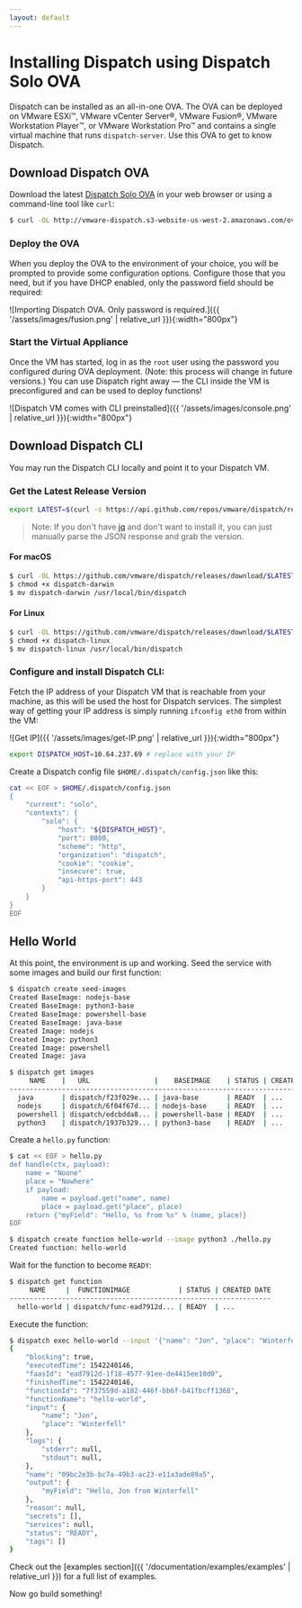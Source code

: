 ```yaml
---
layout: default
---
```

# Installing Dispatch using Dispatch Solo OVA

Dispatch can be installed as an all-in-one OVA. The OVA can be deployed on VMware ESXi™, VMware vCenter Server®, VMware Fusion®, VMware Workstation Player™, or VMware Workstation Pro™ and contains a single virtual machine that runs `dispatch-server`. Use this OVA to get to know Dispatch.

## Download Dispatch OVA
Download the latest [Dispatch Solo OVA](http://vmware-dispatch.s3-website-us-west-2.amazonaws.com/ova/dispatch-latest-solo.ova) in your web browser or using a command-line tool like `curl`:

```bash
$ curl -OL http://vmware-dispatch.s3-website-us-west-2.amazonaws.com/ova/dispatch-latest-solo.ova
```

### Deploy the OVA
When you deploy the OVA to the environment of your choice, you will be prompted to provide some configuration options. Configure those that you need, but if you have DHCP enabled, only the password field should be required:

![Importing Dispatch OVA. Only password is required.]({{ '/assets/images/fusion.png' | relative_url }}){:width="800px"}

### Start the Virtual Appliance
Once the VM has started, log in as the `root` user using the password you configured during OVA deployment. (Note: this process will change in future versions.) You can use Dispatch right away — the CLI inside the VM is preconfigured and can be used to deploy functions!

![Dispatch VM comes with CLI preinstalled]({{ '/assets/images/console.png' | relative_url }}){:width="800px"}

## Download Dispatch CLI
You may run the Dispatch CLI locally and point it to your Dispatch VM.

### Get the Latest Release Version
```bash
export LATEST=$(curl -s https://api.github.com/repos/vmware/dispatch/releases/latest | jq -r .name)
```

>Note: If you don't have [jq](https://stedolan.github.io/jq/) and don't want to install it, you can just manually parse
>the JSON response and grab the version.

#### For macOS
```bash
$ curl -OL https://github.com/vmware/dispatch/releases/download/$LATEST/dispatch-darwin
$ chmod +x dispatch-darwin
$ mv dispatch-darwin /usr/local/bin/dispatch
```

#### For Linux
```bash
$ curl -OL https://github.com/vmware/dispatch/releases/download/$LATEST/dispatch-linux
$ chmod +x dispatch-linux
$ mv dispatch-linux /usr/local/bin/dispatch
```

### Configure and install Dispatch CLI:

Fetch the IP address of your Dispatch VM that is reachable from your machine, as this will be used the host for Dispatch services.  The simplest way of getting your IP address is simply running `ifconfig eth0` from within the
VM:

![Get IP]({{ '/assets/images/get-IP.png' | relative_url }}){:width="800px"}


```bash
export DISPATCH_HOST=10.64.237.69 # replace with your IP
```

Create a Dispatch config file `$HOME/.dispatch/config.json` like this:
```bash
cat << EOF > $HOME/.dispatch/config.json
{
    "current": "solo",
    "contexts": {
        "solo": {
            "host": "${DISPATCH_HOST}",
            "port": 8080,
            "scheme": "http",
            "organization": "dispatch",
            "cookie": "cookie",
            "insecure": true,
            "api-https-port": 443
        }
    }
}
EOF
```

## Hello World

At this point, the environment is up and working.  Seed the service
with some images and build our first function:

```bash
$ dispatch create seed-images
Created BaseImage: nodejs-base
Created BaseImage: python3-base
Created BaseImage: powershell-base
Created BaseImage: java-base
Created Image: nodejs
Created Image: python3
Created Image: powershell
Created Image: java
```
```bash
$ dispatch get images
     NAME    |   URL                |    BASEIMAGE    | STATUS | CREATED DATE
-----------------------------------------------------------------------------
  java       | dispatch/f23f029e... | java-base       | READY  | ...
  nodejs     | dispatch/6f04f67d... | nodejs-base     | READY  | ...
  powershell | dispatch/edcbdda8... | powershell-base | READY  | ...
  python3    | dispatch/1937b329... | python3-base    | READY  | ...
```
Create a `hello.py` function:
```bash
$ cat << EOF > hello.py
def handle(ctx, payload):
    name = "Noone"
    place = "Nowhere"
    if payload:
        name = payload.get("name", name)
        place = payload.get("place", place)
    return {"myField": "Hello, %s from %s" % (name, place)}
EOF
```
```bash
$ dispatch create function hello-world --image python3 ./hello.py
Created function: hello-world
```
Wait for the function to become `READY`:
```bash
$ dispatch get function
     NAME     |  FUNCTIONIMAGE            | STATUS | CREATED DATE
-----------------------------------------------------------------
  hello-world | dispatch/func-ead7912d... | READY  | ...
```
Execute the function:
```bash
$ dispatch exec hello-world --input '{"name": "Jon", "place": "Winterfell"}' --wait
{
    "blocking": true,
    "executedTime": 1542240146,
    "faasId": "ead7912d-1f18-4577-91ee-de4415ee10d0",
    "finishedTime": 1542240146,
    "functionId": "7f37559d-a182-446f-bb6f-b41fbcff1368",
    "functionName": "hello-world",
    "input": {
        "name": "Jon",
        "place": "Winterfell"
    },
    "logs": {
        "stderr": null,
        "stdout": null,
    },
    "name": "09bc2e3b-bc7a-49b3-ac23-e11a3ade89a5",
    "output": {
        "myField": "Hello, Jon from Winterfell"
    },
    "reason": null,
    "secrets": [],
    "services": null,
    "status": "READY",
    "tags": []
}
```

Check out the [examples section]({{ '/documentation/examples/examples' | relative_url }}) for a full list of examples.

Now go build something!
